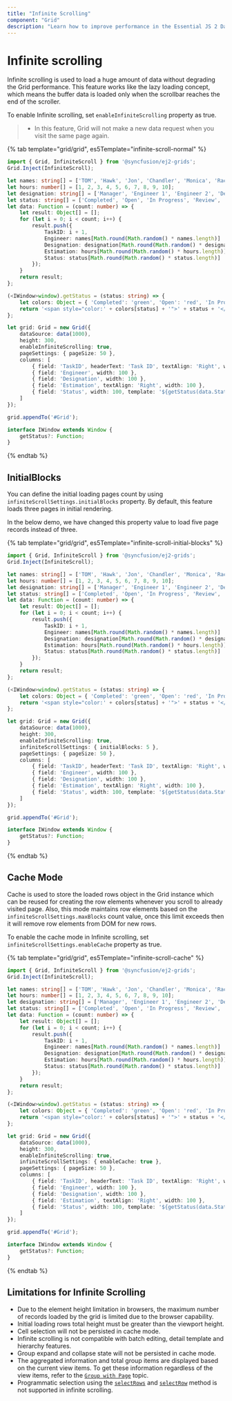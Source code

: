 ```yaml
---
title: "Infinite Scrolling"
component: "Grid"
description: "Learn how to improve performance in the Essential JS 2 DataGrid control by using this infinite scroll feature. Also learn about the limitations of this feature."
---
```


# Infinite scrolling

Infinite scrolling is used to load a huge amount of data without degrading the Grid performance. This feature works like the lazy loading concept, which means the buffer data is loaded only when the scrollbar reaches the end of the scroller.

To enable Infinite scrolling, set `enableInfiniteScrolling` property as true.

> * In this feature, Grid will not make a new data request when you visit the same page again.

{% tab template="grid/grid", es5Template="infinite-scroll-normal" %}

```typescript
import { Grid, InfiniteScroll } from '@syncfusion/ej2-grids';
Grid.Inject(InfiniteScroll);

let names: string[] = ['TOM', 'Hawk', 'Jon', 'Chandler', 'Monica', 'Rachel', 'Phoebe', 'Gunther', 'Ross', 'Geller', 'Joey', 'Bing', 'Tribbiani', 'Janice', 'Bong', 'Perk', 'Green', 'Ken', 'Adams'];
let hours: number[] = [1, 2, 3, 4, 5, 6, 7, 8, 9, 10];
let designation: string[] = ['Manager', 'Engineer 1', 'Engineer 2', 'Developer', 'Tester'];
let status: string[] = ['Completed', 'Open', 'In Progress', 'Review', 'Testing']
let data: Function = (count: number) => {
    let result: Object[] = [];
    for (let i = 0; i < count; i++) {
        result.push({
            TaskID: i + 1,
            Engineer: names[Math.round(Math.random() * names.length)] || names[0],
            Designation: designation[Math.round(Math.random() * designation.length)] || designation[0],
            Estimation: hours[Math.round(Math.random() * hours.length)] || hours[0],
            Status: status[Math.round(Math.random() * status.length)] || status[0]
        });
    }
    return result;
};

(<IWindow>window).getStatus = (status: string) => {
    let colors: Object = { 'Completed': 'green', 'Open': 'red', 'In Progress': '#FB1E77', 'Review': 'brown', 'Testing': '#1EC1FB' };
    return '<span style="color:' + colors[status] + '">' + status + '</span>';
};

let grid: Grid = new Grid({
    dataSource: data(1000),
    height: 300,
    enableInfiniteScrolling: true,
    pageSettings: { pageSize: 50 },
    columns: [
        { field: 'TaskID', headerText: 'Task ID', textAlign: 'Right', width: 50, type: 'number' },
        { field: 'Engineer', width: 100 },
        { field: 'Designation', width: 100 },
        { field: 'Estimation', textAlign: 'Right', width: 100 },
        { field: 'Status', width: 100, template: '${getStatus(data.Status)}' }
    ]
});

grid.appendTo('#Grid');

interface IWindow extends Window {
    getStatus?: Function;
}

```

{% endtab %}

## InitialBlocks

You can define the initial loading pages count by using `infiniteScrollSettings.initialBlocks` property. By default, this feature loads three pages in initial rendering.

In the below demo, we have changed this property value to load five page records instead of three.

{% tab template="grid/grid", es5Template="infinite-scroll-initial-blocks" %}

```typescript
import { Grid, InfiniteScroll } from '@syncfusion/ej2-grids';
Grid.Inject(InfiniteScroll);

let names: string[] = ['TOM', 'Hawk', 'Jon', 'Chandler', 'Monica', 'Rachel', 'Phoebe', 'Gunther', 'Ross', 'Geller', 'Joey', 'Bing', 'Tribbiani', 'Janice', 'Bong', 'Perk', 'Green', 'Ken', 'Adams'];
let hours: number[] = [1, 2, 3, 4, 5, 6, 7, 8, 9, 10];
let designation: string[] = ['Manager', 'Engineer 1', 'Engineer 2', 'Developer', 'Tester'];
let status: string[] = ['Completed', 'Open', 'In Progress', 'Review', 'Testing']
let data: Function = (count: number) => {
    let result: Object[] = [];
    for (let i = 0; i < count; i++) {
        result.push({
            TaskID: i + 1,
            Engineer: names[Math.round(Math.random() * names.length)] || names[0],
            Designation: designation[Math.round(Math.random() * designation.length)] || designation[0],
            Estimation: hours[Math.round(Math.random() * hours.length)] || hours[0],
            Status: status[Math.round(Math.random() * status.length)] || status[0]
        });
    }
    return result;
};

(<IWindow>window).getStatus = (status: string) => {
    let colors: Object = { 'Completed': 'green', 'Open': 'red', 'In Progress': '#FB1E77', 'Review': 'brown', 'Testing': '#1EC1FB' };
    return '<span style="color:' + colors[status] + '">' + status + '</span>';
};

let grid: Grid = new Grid({
    dataSource: data(1000),
    height: 300,
    enableInfiniteScrolling: true,
    infiniteScrollSettings: { initialBlocks: 5 },
    pageSettings: { pageSize: 50 },
    columns: [
        { field: 'TaskID', headerText: 'Task ID', textAlign: 'Right', width: 50, type: 'number' },
        { field: 'Engineer', width: 100 },
        { field: 'Designation', width: 100 },
        { field: 'Estimation', textAlign: 'Right', width: 100 },
        { field: 'Status', width: 100, template: '${getStatus(data.Status)}' }
    ]
});

grid.appendTo('#Grid');

interface IWindow extends Window {
    getStatus?: Function;
}

```

{% endtab %}

## Cache Mode

Cache is used to store the loaded rows object in the Grid instance which can be reused for creating the row elements whenever you scroll to already visited page. Also, this mode maintains row elements based on the `infiniteScrollSettings.maxBlocks` count value, once this limit exceeds then it will remove row elements from DOM for new rows.

To enable the cache mode in Infinite scrolling, set `infiniteScrollSettings.enableCache` property as true.

{% tab template="grid/grid", es5Template="infinite-scroll-cache" %}

```typescript
import { Grid, InfiniteScroll } from '@syncfusion/ej2-grids';
Grid.Inject(InfiniteScroll);

let names: string[] = ['TOM', 'Hawk', 'Jon', 'Chandler', 'Monica', 'Rachel', 'Phoebe', 'Gunther', 'Ross', 'Geller', 'Joey', 'Bing', 'Tribbiani', 'Janice', 'Bong', 'Perk', 'Green', 'Ken', 'Adams'];
let hours: number[] = [1, 2, 3, 4, 5, 6, 7, 8, 9, 10];
let designation: string[] = ['Manager', 'Engineer 1', 'Engineer 2', 'Developer', 'Tester'];
let status: string[] = ['Completed', 'Open', 'In Progress', 'Review', 'Testing']
let data: Function = (count: number) => {
    let result: Object[] = [];
    for (let i = 0; i < count; i++) {
        result.push({
            TaskID: i + 1,
            Engineer: names[Math.round(Math.random() * names.length)] || names[0],
            Designation: designation[Math.round(Math.random() * designation.length)] || designation[0],
            Estimation: hours[Math.round(Math.random() * hours.length)] || hours[0],
            Status: status[Math.round(Math.random() * status.length)] || status[0]
        });
    }
    return result;
};

(<IWindow>window).getStatus = (status: string) => {
    let colors: Object = { 'Completed': 'green', 'Open': 'red', 'In Progress': '#FB1E77', 'Review': 'brown', 'Testing': '#1EC1FB' };
    return '<span style="color:' + colors[status] + '">' + status + '</span>';
};

let grid: Grid = new Grid({
    dataSource: data(1000),
    height: 300,
    enableInfiniteScrolling: true,
    infiniteScrollSettings: { enableCache: true },
    pageSettings: { pageSize: 50 },
    columns: [
        { field: 'TaskID', headerText: 'Task ID', textAlign: 'Right', width: 50, type: 'number' },
        { field: 'Engineer', width: 100 },
        { field: 'Designation', width: 100 },
        { field: 'Estimation', textAlign: 'Right', width: 100 },
        { field: 'Status', width: 100, template: '${getStatus(data.Status)}' }
    ]
});

grid.appendTo('#Grid');

interface IWindow extends Window {
    getStatus?: Function;
}

```

{% endtab %}

## Limitations for Infinite Scrolling

* Due to the element height limitation in browsers, the maximum number of records loaded by the grid is limited due to the browser capability.
* Initial loading rows total height must be greater than the viewport height.
* Cell selection will not be persisted in cache mode.
* Infinite scrolling is not compatible with batch editing, detail template and hierarchy features.
* Group expand and collapse state will not be persisted in cache mode.
* The aggregated information and total group items are displayed based on the current view items. To get these information regardless of the view items, refer to the
[`Group with Page`](./grouping/#Group-with-paging) topic.
* Programmatic selection using the [`selectRows`](../api/grid/#selectrows) and [`selectRow`](../api/grid/#selectrow) method is not supported in infinite scrolling.
